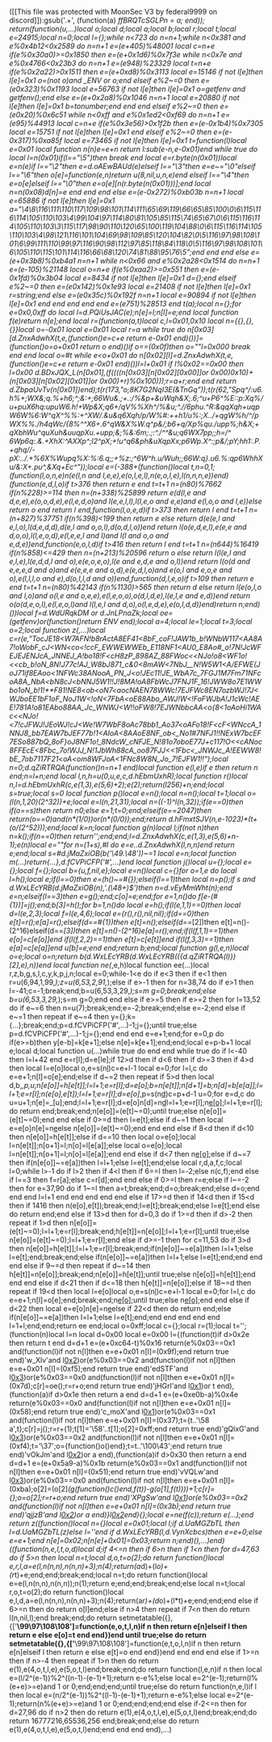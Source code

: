 ([[This file was protected with MoonSec V3 by federal9999 on discord]]):gsub('.+', (function(a) _ffBRQTcSGLPn = a; end)); return(function(u,...)local o;local d;local a;local b;local r;local t;local e=24915;local n=0;local l={};while n<723 do n=n+1;while n<0x381 and e%0x4b12<0x2589 do n=n+1 e=(e+405)%48001 local c=n+e if(e%0x30a0)>=0x1850 then e=(e+0x1d6)%0x7f3e while n<0x7e and e%0x4766<0x23b3 do n=n+1 e=(e*948)%23329 local t=n+e if(e%0x2a22)>0x1511 then e=(e+0xd8)%0x3113 local e=15146 if not l[e]then l[e]=0x1 o=(not o)and _ENV or o;end elseif e%2~=0 then e=(e*0x323)%0x1193 local e=56763 if not l[e]then l[e]=0x1 o=getfenv and getfenv();end else e=(e+0x2a8)%0x1046 n=n+1 local e=20880 if not l[e]then l[e]=0x1 b=tonumber;end end end elseif e%2~=0 then e=(e*0x20)%0x6c51 while n<0xff and e%0x1ed2<0xf69 do n=n+1 e=(e*95)%44913 local c=n+e if(e%0x3e56)>0x1f2b then e=(e-0x1b4)%0x7305 local e=15751 if not l[e]then l[e]=0x1 end elseif e%2~=0 then e=(e-0x317)%0xa85f local e=73465 if not l[e]then l[e]=0x1 t=function(l)local e=0x01 local function n(n)e=e+n return l:sub(e-n,e-0x01)end while true do local l=n(0x01)if(l=="\5")then break end local e=r.byte(n(0x01))local e=n(e)if l=="\2"then e=d.oAEwBAUd(e)elseif l=="\3"then e=e~="\0"elseif l=="\6"then o[e]=function(e,n)return u(8,nil,u,n,e)end elseif l=="\4"then e=o[e]elseif l=="\0"then e=o[e][n(r.byte(n(0x01)))];end local n=n(0x08)d[n]=e end end end else e=(e-0x272)%0xb03b n=n+1 local e=65886 if not l[e]then l[e]=0x1 a="\4\8\116\111\110\117\109\98\101\114\111\65\69\119\66\65\85\100\0\6\115\116\114\105\110\103\4\99\104\97\114\80\81\105\85\115\74\65\67\0\6\115\116\114\105\110\103\3\115\117\98\90\110\120\65\100\119\104\88\0\6\115\116\114\105\110\103\4\98\121\116\101\104\69\98\109\85\120\104\82\0\5\116\97\98\108\101\6\99\111\110\99\97\116\90\98\112\97\85\118\84\118\0\5\116\97\98\108\101\6\105\110\115\101\114\116\66\68\120\74\81\88\95\76\5";end end end else e=(e+0x3b8)%0xb4a1 n=n+1 while n<0x66 and e%0x2a28<0x1514 do n=n+1 e=(e-105)%21148 local o=n+e if(e%0xaa2)>=0x551 then e=(e-0x1fd)%0x3b04 local e=8434 if not l[e]then l[e]=0x1 d={};end elseif e%2~=0 then e=(e*0x142)%0x1e93 local e=21408 if not l[e]then l[e]=0x1 r=string;end else e=(e*0x35c)%0x192f n=n+1 local e=90894 if not l[e]then l[e]=0x1 end end end end end e=(e*751)%28513 end t(a);local n={};for e=0x0,0xff do local l=d.PQiUsJAC(e);n[e]=l;n[l]=e;end local function f(e)return n[e];end local r=(function(a,t)local c,l=0x01,0x10 local n={{},{},{}}local o=-0x01 local e=0x01 local r=a while true do n[0x03][d.ZnxAdwhX(t,e,(function()e=c+e return e-0x01 end)())]=(function()o=o+0x01 return o end)()if o==(0x0f)then o=""l=0x000 break end end local o=#t while e<o+0x01 do n[0x02][l]=d.ZnxAdwhX(t,e,(function()e=c+e return e-0x01 end)())l=l+0x01 if l%0x02==0x00 then l=0x00 d.BDxJQX_L(n[0x01],(f((((n[0x03][n[0x02][0x00]]or 0x00)*0x10)+(n[0x03][n[0x02][0x01]]or 0x00)+r)%0x100)));r=a+r;end end return d.ZbpaUvTv(n[0x01])end);t(r(173,"o;8K7G2NqI3E(&TnGq"));t(r(62,"Spq^/:u6.h%+;WX&;q.%+h6;^;&:+;66Wu&.;+.:/%&p+&uWqh&X;.6;^u+P6^%E::p:Xq%/u+puX6hq:upuW6.h!+Wp&X;q6+/qV%%Xh^/%&u;^.//6phu.^R:&qqXqh+uqpW6W%6:W^qX^%%:+^XW/.&u&q6Xqh/p/W%#:++h1/u%:;X../+qgW%h/^/pWX%%./h4qWc/{8%^^X6+.6^qW&X%W.q^p&/;b6+q/Xp%qu./upp%;h&X;+qXbhWu^quXuh&uuqpXu.+upp;&;%&:6m;.;:^./^^&u;q6WX7pp;;h=/^ 6Wp6q:.&.+XhX:^AXXp^;l2^pX;+!u^q6&ph&uXqpXx;p6Wp.X^:;p&/;pY;hh1:.P.+qhq//-pX:../.+%6X%Wupq%X:%:6.q;;+%z:;^6W^h.u/Wuh;;66W:q}.u6.%:qp6WhhXu/&:X+.pu^,&Xq+Ec^"));local e=(-388+(function()local t,n=0,1;(function(l,o,n,e)n(e(l,n and l,e,e),e(o,l,e,l),n(e,o,l,e),l(n,n,n,e))end)(function(e,d,l,o)if t>376 then return e end t=t+1 n=(n*80)%7662 if(n%228)>=114 then n=(n+338)%25899 return e(d(l,e and d,e,e),e(o,o,d,e),e(l,e,d,o)and l(e,e,l,l),l(l,e,o and e,e)and e(l,o,o and l,e))else return o end return l end,function(l,o,e,d)if t>373 then return l end t=t+1 n=(n+827)%37751 if(n%398)<199 then return e else return d(e(e,l and e,l,o),l(d,e,d,d),d(e,l and o,o,l),d(o,d,l,o))end return l(o(e,d,e,l),e(e,e and d,o,o),l(l,e,o,d),e(l,e,e,l and l)and l(l and o,o and e,d,e))end,function(e,o,l,d)if t>416 then return l end t=t+1 n=(n*644)%16419 if(n%858)<=429 then n=(n+213)%20596 return o else return l(l(e,l and e,l,e),l(e,d,d,l and o),e(e,o,e,o),l(e and e,d,e and o,l))end return l(o(d and e,e,e,d and o)and e(e,e,e and o,d),e(e,d,l,o)and e(o,l and e,o,e and o),e(l,l,l,o and e),d(o,l,l,d and o))end,function(d,l,e,o)if t>109 then return e end t=t+1 n=(n*80)%42143 if(n%1130)>565 then return d else return l(e(o,l,o and l,o)and o(l,e and o,e,e),e(l,e,o,o),o(d,l,d,e),l(e,l,e and e,d))end return o(o(d,e,o,l),e(l,e,o,l)and l(l,e,l and d,o),o(l,e,d,e),e(o,l,d,d))end)return n;end)())local f=d.WdURqkDM or d.JnLPnaZk;local oe=(getfenv)or(function()return _ENV end);local a=4;local le=1;local t=3;local o=2;local function z(_,...)local c=r(e,"TocJE18<_W7AFN!b8rActA8EF41<8bF_coF!JAW1b_b!WNbW117<AA8A7!oWobF_cJ<WN<co<_!ccF_EWWEWWEb_E118NF1<AU0_E8Ao#_o!7N!JcWFEJEJENJcA_JNNEJ_A!bo18!F<cH8zP_898AZ_88FWoc<<NJo!o8<WF1o!<<cb_b!_oN_8N!J77c!AJ_W8bJ871_c&0<8mAW<7NbJ__N!W5W1<A/EFWE(JoJ71if8EAoo<1NFWc38ANooA_PN_J<_o!JEc11!JE_WbA7c_7FGJ1M7Fm71NFcoA8A_NbA<bN8cJ<bNNJ5W1!!J!8MA!oA8FbWcJ7FNJ1F_16!JWW8o7E1WWbo1oN_b!1_!**F81!NE8<ob<oN7<aocNAEN78WWc!7EJFWc8EN7ozbWJ!7J<WJboEE1bF1oF_NoJ1W<!oN<7FbA<oE88Abo_AWJ!W<!FoFWJbA!J1cWc!AEE!781A!o81EAbo88AA_Jc_WNWJ<_W!!oFW8!7EJWNbbcAA<o{8<1oAoHi1WAc<<NJo!<7!cJFWJ!JEoWJ__!cJ<We!W7WbF8oAc78bb1_Ao37<oAFo18!F<cF<WNccA_1NNJ8_bb7EAW7bJEF77b!1<AIoA<8AAoE8NF_ob<_No1#_7NFJ1_!!NExW7bcEF7ESo887bQ_8oF}oJ8NF1o!_8NdcW_cNFJE_N!81o7oboE77J+c117!O<<cANoc8FFEcE<8Fbc_7o!WJJ_N!1JbW<bEEWAEjE1EA>h88cA_oo87FJJ<<1Fbc<_JNWJc_A!EEWW8!bE_7ob7117F21<oA<om8WFJoA<1FNc8W8N_Jo_7!EJFW1!!");local n=0;d.qZiRTRQA(function()n=n+1 end)local function e(l,e)if e then return n end;n=l+n;end local l,n,h=u(0,u,e,c,d.hEbmUxhR);local function r()local n,l=d.hEbmUxhR(c,e(1,3),e(5,6)+2);e(2);return(l*256)+n;end;local s=true;local s=0 local function p()local e=n();local n=n();local t=1;local o=(l(n,1,20)*(2^32))+e;local e=l(n,21,31);local n=((-1)^l(n,32));if(e==0)then if(o==s)then return n*0;else e=1;t=0;end;elseif(e==2047)then return(o==0)and(n*(1/0))or(n*(0/0));end;return d.hFmxtSJV(n,e-1023)*(t+(o/(2^52)));end;local k=n;local function g(n)local l;if(not n)then n=k();if(n==0)then return'';end;end;l=d.ZnxAdwhX(c,e(1,3),e(5,6)+n-1);e(n)local e=""for n=(1+s),#l do e=e..d.ZnxAdwhX(l,n,n)end return e;end;local s=#d.jMaZxiOB(b('\49.\48'))~=1 local e=n;local function m(...)return{...},d.fCVPiCFP('#',...)end local function j()local u={};local e={};local f={};local b={u,f,nil,e};local e=n()local c={}for o=1,e do local l=h();local e;if(l==0)then e=(h()~=#{});elseif(l==1)then local n=p();if s and d.WxLEcYRB(d.jMaZxiOB(n),'.(\48+)$')then n=d.vEyMmWht(n);end e=n;elseif(l==3)then e=g();end;c[o]=e;end;for e=1,n()do f[e-(#{1})]=j();end;b[3]=h();for b=1,n()do local e=h();if(l(e,1,1)==0)then local d=l(e,2,3);local f=l(e,4,6);local e={r(),r(),nil,nil};if(d==0)then e[t]=r();e[a]=r();elseif(d==#{1})then e[t]=n();elseif(d==_[2])then e[t]=n()-(2^16)elseif(d==_[3])then e[t]=n()-(2^16)e[a]=r();end;if(l(f,1,1)==1)then e[o]=c[e[o]]end if(l(f,2,2)==1)then e[t]=c[e[t]]end if(l(f,3,3)==1)then e[a]=c[e[a]]end u[b]=e;end end;return b;end;local function g(l,e,n)local o=e;local o=n;return b(d.WxLEcYRB(d.WxLEcYRB(({d.qZiRTRQA(l)})[2],e),n))end local function ne(_,e,h)local function ee(...)local r,z,b,g,s,l,c,y,k,p,j,n;local e=0;while-1<e do if e<3 then if e<1 then r=u(6,94,1,99,_);z=u(6,53,2,91,_);else if e>-1 then for n=38,74 do if e>1 then l=-41;c=-1;break;end;b=u(6,53,3,29,_);s=m g=0;break;end;else b=u(6,53,3,29,_);s=m g=0;end end else if e>=5 then if e>=2 then for l=13,52 do if e~=6 then n=u(7);break;end;e=-2;break;end;else e=-2;end else if e~=1 then repeat if e~=4 then y={};k={...};break;end;p=d.fCVPiCFP('#',...)-1;j={};until true;else p=d.fCVPiCFP('#',...)-1;j={};end end end e=e+1;end;for e=0,p do if(e>=b)then y[e-b]=k[e+1];else n[e]=k[e+1];end;end;local e=p-b+1 local e;local d;local function u(...)while true do end end while true do if l<-40 then l=l+42 end e=r[l];d=e[le];if 12>d then if d<6 then if d>=3 then if 4>d then local l=e[o]local o,e=s(n[l](f(n,l+1,e[t])))c=e+l-1 local e=0;for l=l,c do e=e+1;n[l]=o[e];end;else if d~=2 then repeat if 5>d then local d,b,_,p,u;n[e[o]]=h[e[t]];l=l+1;e=r[l];d=e[o];b=n[e[t]];n[d+1]=b;n[d]=b[e[a]];l=l+1;e=r[l];n(e[o],e[t]);l=l+1;e=r[l];d=e[o]_,p=s(n[d](f(n,d+1,e[t])))c=p+d-1 u=0;for e=d,c do u=u+1;n[e]=_[u];end;l=l+1;e=r[l];d=e[o]n[d]=n[d](f(n,d+1,c))l=l+1;e=r[l];n[e[o]]();l=l+1;e=r[l];do return end;break;end;n[e[o]]=(e[t]~=0);until true;else n[e[o]]=(e[t]~=0);end end else if 0>=d then l=e[t];else if d~=1 then local e=e[o]n[e]=n[e](f(n,e+1,c))else n[e[o]]=(e[t]~=0);end end end else if 8<d then if d<10 then n[e[o]]=h[e[t]];else if d==10 then local o=e[o];local l=n[e[t]];n[o+1]=l;n[o]=l[e[a]];else local o=e[o];local l=n[e[t]];n[o+1]=l;n[o]=l[e[a]];end end else if d<7 then n[e[o]]();else if d~=7 then if(n[e[o]]~=e[a])then l=l+1;else l=e[t];end;else local r,d,a,f,c;local l=0;while l>-1 do if l>2 then if 4<l then if 6==l then l=-2;else n(c,f);end else if l==3 then f=r[a];else c=r[d];end end else if 0>=l then r=e;else if l~=-2 then for e=37,90 do if 1~=l then a=t;break;end;d=o;break;end;else d=o;end end end l=l+1 end end end end end else if 17>=d then if 14<d then if 15<d then if 14<d then for r=38,83 do if d>16 then n(e[o],e[t]);break;end;l=e[t];break;end;else l=e[t];end else do return end;end else if 13>d then for d=0,3 do if 1>=d then if d>-2 then repeat if 1>d then n[e[o]]=(e[t]~=0);l=l+1;e=r[l];break;end;h[e[t]]=n[e[o]];l=l+1;e=r[l];until true;else n[e[o]]=(e[t]~=0);l=l+1;e=r[l];end else if d>=-1 then for c=11,53 do if 3>d then n[e[o]]=h[e[t]];l=l+1;e=r[l];break;end;if(n[e[o]]~=e[a])then l=l+1;else l=e[t];end;break;end;else if(n[e[o]]~=e[a])then l=l+1;else l=e[t];end;end end end else if 9~=d then repeat if d~=14 then h[e[t]]=n[e[o]];break;end;n[e[o]]=h[e[t]];until true;else n[e[o]]=h[e[t]];end end end else if d<21 then if d<=18 then h[e[t]]=n[e[o]];else if 18~=d then repeat if 19<d then local l=e[o]local o,e=s(n[l](f(n,l+1,e[t])))c=e+l-1 local e=0;for l=l,c do e=e+1;n[l]=o[e];end;break;end;n[e[o]]();until true;else n[e[o]]();end end else if d<22 then local e=e[o]n[e]=n[e](f(n,e+1,c))else if 22<d then do return end;else if(n[e[o]]~=e[a])then l=l+1;else l=e[t];end;end end end end end l=1+l;end;end;return ee end;local o=0xff;local c={};local r=(1);local t='';(function(n)local l=n local d=0x00 local e=0x00 l={(function(t)if d>0x2e then return t end d=d+1 e=(e+0xc64-t)%0x16 return(e%0x03==0x1 and(function(l)if not n[l]then e=e+0x01 n[l]=(0x9f);end return true end)'w_Xlv'and l[0x2](0x1fd+t))or(e%0x03==0x2 and(function(l)if not n[l]then e=e+0x01 n[l]=(0xf5);end return true end)'edSTF'and l[0x3](t+0x9e))or(e%0x03==0x0 and(function(l)if not n[l]then e=e+0x01 n[l]=(0x7d);c[r]=oe();r=r+o;end return true end)'jHGrl'and l[0x1](t+0xd2))or t end),(function(a)if d>0x1e then return a end d=d+1 e=(e+0xe0b-a)%0x4e return(e%0x03==0x0 and(function(l)if not n[l]then e=e+0x01 n[l]=(0x58);end return true end)'c_moX'and l[0x1](0x35b+a))or(e%0x03==0x1 and(function(l)if not n[l]then e=e+0x01 n[l]=(0x37);t={t..'\58 a',t};c[r]=j();r=r+(1);t[1]='\58'..t[1];o[2]=0xff;end return true end)'gQlxG'and l[0x3](a+0x290))or(e%0x03==0x2 and(function(l)if not n[l]then e=e+0x01 n[l]=(0xf4);t='\37';o={function()o()end};t=t..'\100\43';end return true end)'vOkJm'and l[0x2](a+0x2d4))or a end),(function(a)if d>0x30 then return a end d=d+1 e=(e+0x5a9-a)%0x1b return(e%0x03==0x1 and(function(l)if not n[l]then e=e+0x01 n[l]=(0x51);end return true end)'vVQLw'and l[0x3](0x391+a))or(e%0x03==0x0 and(function(l)if not n[l]then e=e+0x01 n[l]=(0xba);o[2]=(o[2]*(g(function()c()end,f(t))-g(o[1],f(t))))+1;c[r]={};o=o[2];r=r+o;end return true end)'XPgSw'and l[0x1](a+0x17c))or(e%0x03==0x2 and(function(l)if not n[l]then e=e+0x01 n[l]=(0x3b);end return true end)'qjjzB'and l[0x2](a+0x119))or a end)}l[0x2](0x1de4)end){};local e=ne(f(c));return e(...);end return z((function()local n={}local e=0x01;local l;if d.UaMGZbTL then l=d.UaMGZbTL(z)else l=''end if d.WxLEcYRB(l,d.VynXcbcs)then e=e+0;else e=e+1;end n[e]=0x02;n[n[e]+0x01]=0x03;return n;end)(),...)end)((function(n,e,l,t,o,d)local d;if 4<=n then if 6>n then if 1<n then for d=47,63 do if 5>n then local n=t;local d,o,t=o(2);do return function()local e,r,l,a=e(l,n(n,n),n(n,n)+3);n(4);return(a*d)+(l*o)+(r*t)+e;end;end;break;end;local n=t;do return function()local e=e(l,n(n,n),n(n,n));n(1);return e;end;end;break;end;else local n=t;local r,o,t=o(2);do return function()local e,l,d,a=e(l,n(n,n),n(n,n)+3);n(4);return(a*r)+(d*o)+(l*t)+e;end;end;end else if 6>=n then do return o[l]end;else if n>4 then repeat if 7<n then do return l(n,nil,l);end break;end;do return setmetatable({},{['__\99\97\108\108']=function(e,o,t,l,n)if n then return e[n]elseif l then return e else e[o]=t end end})end until true;else do return setmetatable({},{['__\99\97\108\108']=function(e,t,o,l,n)if n then return e[n]elseif l then return e else e[t]=o end end})end end end end else if 1>=n then if n>-4 then repeat if 1>n then do return e(1),e(4,o,t,l,e),e(5,o,t,l)end;break;end;do return function(l,e,n)if n then local e=(l/2^(e-1))%2^((n-1)-(e-1)+1);return e-e%1;else local e=2^(e-1);return(l%(e+e)>=e)and 1 or 0;end;end;end;until true;else do return function(n,e,l)if l then local e=(n/2^(e-1))%2^((l-1)-(e-1)+1);return e-e%1;else local e=2^(e-1);return(n%(e+e)>=e)and 1 or 0;end;end;end;end else if-2<=n then for d=27,96 do if n>2 then do return e(1),e(4,o,t,l,e),e(5,o,t,l)end;break;end;do return 16777216,65536,256 end;break;end;else do return e(1),e(4,o,t,l,e),e(5,o,t,l)end;end end end end),...)
